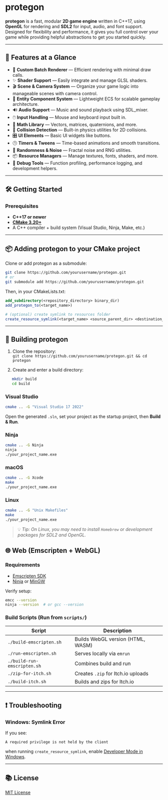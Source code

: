 # protegon

**protegon** is a fast, modular **2D game engine** written in C++17, using **OpenGL** for rendering and **SDL2** for input, audio, and font support. Designed for flexibility and performance, it gives you full control over your game while providing helpful abstractions to get you started quickly.

---

## 🚀 Features at a Glance

- 🔺 **Custom Batch Renderer** — Efficient rendering with minimal draw calls.
- ✨ **Shader Support** — Easily integrate and manage GLSL shaders.
- 🎬 **Scene & Camera System** — Organize your game logic into manageable scenes with camera control.
- 🧱 **Entity Component System** — Lightweight ECS for scalable gameplay architecture.
- 🔊 **Audio Support** — Music and sound playback using SDL_mixer.
- 🖱️ **Input Handling** — Mouse and keyboard input built in.
- 🧮 **Math Library** — Vectors, matrices, quaternions, and more.
- 🧲 **Collision Detection** — Built-in physics utilities for 2D collisions.
- 🎛️ **UI Elements** — Basic UI widgets like buttons.
- 🕒 **Timers & Tweens** — Time-based animations and smooth transitions.
- 🎲 **Randomness & Noise** — Fractal noise and RNG utilities.
- 📦 **Resource Managers** — Manage textures, fonts, shaders, and more.
- 🧪 **Debug Tools** — Function profiling, performance logging, and development helpers.

---

## 🛠️ Getting Started

### Prerequisites

- **C++17 or newer**
- **[CMake 3.20+](https://cmake.org/download/)**
- A C++ compiler + build system (Visual Studio, Ninja, Make, etc.)

---

## 📦 Adding protegon to your CMake project

Clone or add protegon as a submodule:

```bash
git clone https://github.com/yourusername/protegon.git  
# or  
git submodule add https://github.com/yourusername/protegon.git  
```

Then, in your CMakeLists.txt:

```cmake
add_subdirectory(<repository_directory> binary_dir)  
add_protegon_to(<target_name>)  

# (optional) create symlink to resources folder  
create_resource_symlink(<target_name> <source_parent_dir> <destination_parent_dir> <directory_name>)  
```

---

## 🧱 Building protegon

1. Clone the repository:  
    `git clone https://github.com/yourusername/protegon.git && cd protegon`

2. Create and enter a build directory:  
```bash
   mkdir build  
   cd build  
```

### Visual Studio

```bash
cmake .. -G "Visual Studio 17 2022"  
```

Open the generated `.sln`, set your project as the startup project, then **Build & Run**.

### Ninja

```bash
cmake .. -G Ninja  
ninja  
./your_project_name.exe  
```

### macOS

```bash
cmake .. -G Xcode  
make  
./your_project_name.exe  
```

### Linux

```bash
cmake .. -G "Unix Makefiles"  
make  
./your_project_name.exe  
```

> 💡 *Tip: On Linux, you may need to install `Homebrew` or development packages for SDL2 and OpenGL.*

## 🌐 Web (Emscripten + WebGL)

### Requirements

- [Emscripten SDK](https://emscripten.org/)
- [Ninja](https://ninja-build.org/) or [MinGW](https://www.mingw-w64.org/)

Verify setup:  
```bash
emcc --version  
ninja --version  # or gcc --version  
```

### Build Scripts (Run from `scripts/`)

| Script | Description |
|--------|-------------|
| `./build-emscripten.sh` | Builds WebGL version (HTML, WASM) |
| `./run-emscripten.sh` | Serves locally via `emrun` |
| `./build-run-emscripten.sh` | Combines build and run |
| `./zip-for-itch.sh` | Creates `.zip` for Itch.io uploads |
| `./build-itch.sh` | Builds and zips for Itch.io |

---

## ❗ Troubleshooting

### Windows: Symlink Error

If you see:

```
A required privilege is not held by the client  
```

when running `create_resource_symlink`, enable [Developer Mode in Windows](https://learn.microsoft.com/en-us/windows/apps/get-started/enable-your-device-for-development).

---

## 📚 License

[MIT License](LICENSE)

